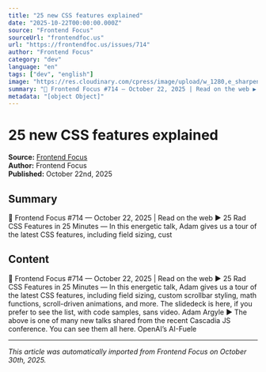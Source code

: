 ```yaml
---
title: "25 new CSS features explained"
date: "2025-10-22T00:00:00.000Z"
source: "Frontend Focus"
sourceUrl: "frontendfoc.us"
url: "https://frontendfoc.us/issues/714"
author: "Frontend Focus"
category: "dev"
language: "en"
tags: ["dev", "english"]
image: "https://res.cloudinary.com/cpress/image/upload/w_1280,e_sharpen:60,q_auto/bp9dtgiwlumdurxwbscm.jpg"
summary: "🚀 Frontend Focus #​714 — October 22, 2025 | Read on the web ▶ 25 Rad CSS Features in 25 Minutes — In this energetic talk, Adam gives us a tour of the latest CSS features, including field sizing, cust"
metadata: "[object Object]"
---
```


# 25 new CSS features explained

**Source:** [Frontend Focus](https://frontendfoc.us/issues/714)  
**Author:** Frontend Focus  
**Published:** October 22nd, 2025  

## Summary

🚀 Frontend Focus #​714 — October 22, 2025 | Read on the web ▶ 25 Rad CSS Features in 25 Minutes — In this energetic talk, Adam gives us a tour of the latest CSS features, including field sizing, cust

## Content

🚀 Frontend Focus #​714 — October 22, 2025 | Read on the web ▶ 25 Rad CSS Features in 25 Minutes — In this energetic talk, Adam gives us a tour of the latest CSS features, including field sizing, custom scrollbar styling, math functions, scroll-driven animations, and more. The slidedeck is here, if you prefer to see the list, with code samples, sans video. Adam Argyle ▶️ The above is one of many new talks shared from the recent Cascadia JS conference. You can see them all here. OpenAI’s AI-Fuele

---

*This article was automatically imported from Frontend Focus on October 30th, 2025.*
